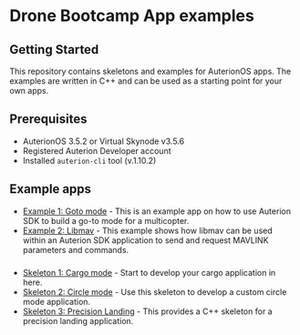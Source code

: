 # Drone Bootcamp App examples

## Getting Started

This repository contains skeletons and examples for AuterionOS apps. The examples are written in C++ and can be used as a starting point for your own apps.

## Prerequisites
- AuterionOS 3.5.2 or Virtual Skynode v3.5.6
- Registered Auterion Developer account
- Installed `auterion-cli` tool (v.1.10.2)


## Example apps

- [Example 1: Goto mode](example_1_goto-mode/README.md) - This is an example app on how to use Auterion SDK to build a go-to mode for a multicopter.
- [Example 2: Libmav](example_2_libmav/README.md) - This example shows how libmav can be used within an Auterion SDK application to send and request MAVLINK parameters and commands.

###

- [Skeleton 1: Cargo mode](skeleton_1_cargo-mode/README.md) - Start to develop your cargo application in here.
- [Skeleton 2: Circle mode](skeleton_2_circle-mode/README.md) - Use this skeleton to develop a custom circle mode application.
- [Skeleton 3: Precision Landing](precision-landing/README.md) - This provides a C++ skeleton for a precision landing application.